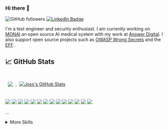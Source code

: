 ### Hi there 👋

![GitHub followers](https://img.shields.io/github/followers/RemakingEden?style=social) 
[![LinkedIn Badge](https://img.shields.io/badge/LinkedIn-Profile-informational?style=flat&logo=linkedin&logoColor=white&color=0D76A8)](https://www.linkedin.com/in/joss-sparkes/)

I'm a test engineer and security enthusiast. I am currently working on [MONAI](https://monai.io/) an open source AI medical system with my work at [Answer Digital](https://answerdigital.com/). I also support open source projects such as [OWASP Wrong Secrets](https://github.com/commjoen/wrongsecrets) and the [EFF](https://www.eff.org/).

## &#x1f4c8; GitHub Stats

<br>

<a href="https://github.com/remakingeden">
  <img align="center" style="margin:0.5rem" src="https://github-readme-stats.vercel.app/api/top-langs/?username=remakingeden&hide=html,css&title_color=ffffff&text_color=c9cacc&icon_color=4AB197&bg_color=1A2B34" />
</a>

<a href="https://github.com/remakingeden">
  <img align="center" style="margin:0.5rem" src="https://github-readme-stats.vercel.app/api?username=remakingeden&show_icons=true&line_height=27&count_private=true&title_color=ffffff&text_color=c9cacc&icon_color=4AB097&bg_color=1A2B34" alt="Joss's GitHub Stats" />
</a>

<br>
<br>

![](https://img.shields.io/badge/Code-Csharp-informational?style=flat&logo=csharp&logoColor=white&color=4AB197)
![](https://img.shields.io/badge/Code-Typescript-informational?style=flat&logo=typescript&logoColor=white&color=4AB197)
![](https://img.shields.io/badge/Test-Cypress-informational?style=flat&logo=cypress&logoColor=white&color=4AB197)
![](https://img.shields.io/badge/Test-Selenium-informational?style=flat&logo=selenium&logoColor=white&color=4AB197)
![](https://img.shields.io/badge/Test-Jest-informational?style=flat&logo=jest&logoColor=white&color=4AB197)
![](https://img.shields.io/badge/Framework-Express-informational?style=flat&logo=express&logoColor=white&color=4AB197)
![](https://img.shields.io/badge/Tools-RabbitMQ-informational?style=flat&logo=rabbitmq&logoColor=white&color=4AB197)
![](https://img.shields.io/badge/DB-MongoDB-informational?style=flat&logo=mongodb&logoColor=white&color=4AB197)
![](https://img.shields.io/badge/DB-Postgres-informational?style=flat&logo=postgresql&logoColor=white&color=4AB197)
![](https://img.shields.io/badge/DB-MinIO-informational?style=flat&logo=minio&logoColor=white&color=4AB197)
![](https://img.shields.io/badge/Tools-Dagger-informational?style=flat&logo=dagger&logoColor=white&color=4AB197)
![](https://img.shields.io/badge/Tools-Docker-informational?style=flat&logo=docker&logoColor=white&color=4AB197)
![](https://img.shields.io/badge/Tools-SonarQube-informational?style=flat&logo=SonarQube&logoColor=white&color=4AB197)
![](https://img.shields.io/badge/Tools-Actions-informational?style=flat&logo=github-actions&logoColor=white&color=4AB197)


...

<details>
<summary>More Skills</summary>

![](https://img.shields.io/badge/Tools-Postman-informational?style=flat&logo=Postman&logoColor=white&color=4AB197)
![](https://img.shields.io/badge/Tools-GitHub-informational?style=flat&logo=GitHub&logoColor=white&color=4AB197)
![](https://img.shields.io/badge/Tools-GitLab-informational?style=flat&logo=GitLab&logoColor=white&color=4AB197)
![](https://img.shields.io/badge/Tools-Jira-informational?style=flat&logo=Jira-Software&logoColor=white&color=4AB197)
...
</details>

<!--
**RemakingEden/RemakingEden** is a ✨ _special_ ✨ repository because its `README.md` (this file) appears on your GitHub profile.

Here are some ideas to get you started:

- 🔭 I’m currently working on ...
- 🌱 I’m currently learning ...
- 👯 I’m looking to collaborate on ...
- 🤔 I’m looking for help with ...
- 💬 Ask me about ...
- 📫 How to reach me: ...
- 😄 Pronouns: ...
- ⚡ Fun fact: ...
-->
